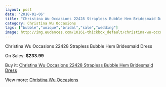 ```yaml
---
layout: post
date: '2018-01-06'
title: "Christina Wu Occasions 22428 Strapless Bubble Hem Bridesmaid Dress"
category: Christina Wu Occasions
tags: ["bubble","unique","bridal","sale","wedding"]
image: http://img.eudances.com/10161-thickbox_default/christina-wu-occasions-22428-strapless-bubble-hem-bridesmaid-dress.jpg
---
```

Christina Wu Occasions 22428 Strapless Bubble Hem Bridesmaid Dress

On Sales: **$233.99**
<a href="https://www.eudances.com/en/christina-wu-occasions/3329-christina-wu-occasions-22428-strapless-bubble-hem-bridesmaid-dress.html"><amp-img layout="responsive" width="600" height="600" src="//img.eudances.com/10161-thickbox_default/christina-wu-occasions-22428-strapless-bubble-hem-bridesmaid-dress.jpg" alt="Christina Wu Occasions 22428 Strapless Bubble Hem Bridesmaid Dress 0" /></a>
<a href="https://www.eudances.com/en/christina-wu-occasions/3329-christina-wu-occasions-22428-strapless-bubble-hem-bridesmaid-dress.html"><amp-img layout="responsive" width="600" height="600" src="//img.eudances.com/10164-thickbox_default/christina-wu-occasions-22428-strapless-bubble-hem-bridesmaid-dress.jpg" alt="Christina Wu Occasions 22428 Strapless Bubble Hem Bridesmaid Dress 1" /></a>
<a href="https://www.eudances.com/en/christina-wu-occasions/3329-christina-wu-occasions-22428-strapless-bubble-hem-bridesmaid-dress.html"><amp-img layout="responsive" width="600" height="600" src="//img.eudances.com/10163-thickbox_default/christina-wu-occasions-22428-strapless-bubble-hem-bridesmaid-dress.jpg" alt="Christina Wu Occasions 22428 Strapless Bubble Hem Bridesmaid Dress 2" /></a>
<a href="https://www.eudances.com/en/christina-wu-occasions/3329-christina-wu-occasions-22428-strapless-bubble-hem-bridesmaid-dress.html"><amp-img layout="responsive" width="600" height="600" src="//img.eudances.com/10162-thickbox_default/christina-wu-occasions-22428-strapless-bubble-hem-bridesmaid-dress.jpg" alt="Christina Wu Occasions 22428 Strapless Bubble Hem Bridesmaid Dress 3" /></a>

Buy it: [Christina Wu Occasions 22428 Strapless Bubble Hem Bridesmaid Dress](https://www.eudances.com/en/christina-wu-occasions/3329-christina-wu-occasions-22428-strapless-bubble-hem-bridesmaid-dress.html "Christina Wu Occasions 22428 Strapless Bubble Hem Bridesmaid Dress")

View more: [Christina Wu Occasions](https://www.eudances.com/en/59-christina-wu-occasions "Christina Wu Occasions")